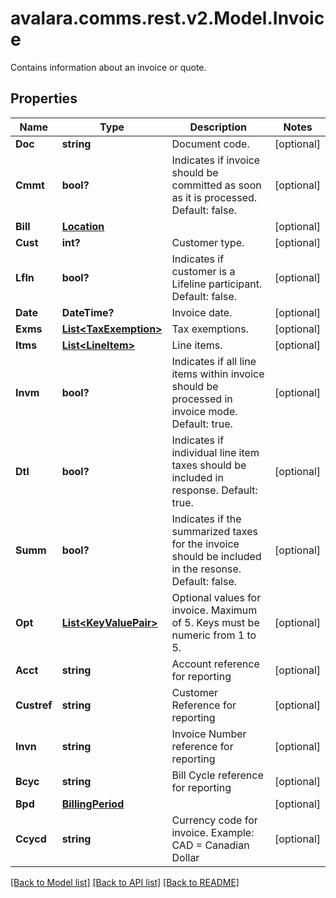 # avalara.comms.rest.v2.Model.Invoice
Contains information about an invoice or quote.
## Properties

Name | Type | Description | Notes
------------ | ------------- | ------------- | -------------
**Doc** | **string** | Document code. | [optional] 
**Cmmt** | **bool?** | Indicates if invoice should be committed as soon as it is processed.  Default: false. | [optional] 
**Bill** | [**Location**](Location.md) |  | [optional] 
**Cust** | **int?** | Customer type. | [optional] 
**Lfln** | **bool?** | Indicates if customer is a Lifeline participant.  Default: false. | [optional] 
**Date** | **DateTime?** | Invoice date. | [optional] 
**Exms** | [**List&lt;TaxExemption&gt;**](TaxExemption.md) | Tax exemptions. | [optional] 
**Itms** | [**List&lt;LineItem&gt;**](LineItem.md) | Line items. | [optional] 
**Invm** | **bool?** | Indicates if all line items within invoice should be processed in invoice mode.  Default: true. | [optional] 
**Dtl** | **bool?** | Indicates if individual line item taxes should be included in response.  Default: true. | [optional] 
**Summ** | **bool?** | Indicates if the summarized taxes for the invoice should be included in the resonse.  Default: false. | [optional] 
**Opt** | [**List&lt;KeyValuePair&gt;**](KeyValuePair.md) | Optional values for invoice. Maximum of 5. Keys must be numeric from 1 to 5. | [optional] 
**Acct** | **string** | Account reference for reporting | [optional] 
**Custref** | **string** | Customer Reference for reporting | [optional] 
**Invn** | **string** | Invoice Number reference for reporting | [optional] 
**Bcyc** | **string** | Bill Cycle reference for reporting | [optional] 
**Bpd** | [**BillingPeriod**](BillingPeriod.md) |  | [optional] 
**Ccycd** | **string** | Currency code for invoice.  Example: CAD &#x3D; Canadian Dollar | [optional] 

[[Back to Model list]](../README.md#documentation-for-models) [[Back to API list]](../README.md#documentation-for-api-endpoints) [[Back to README]](../README.md)

